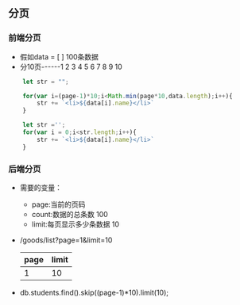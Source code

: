 ## 分页

### 前端分页
* 假如data = [ ] 100条数据
* 分10页------1 2 3 4 5 6 7 8 9 10

```JavaScript
    let str = "";

    for(var i=(page-1)*10;i<Math.min(page*10,data.length);i++){
        str += `<li>${data[i].name}</li>`
    }
```



```javascript
    let str ='';
    for(var i = 0;i<str.length;i++){
        str += `<li>${data[i].name}</li>`
    }
```







### 后端分页
* 需要的变量：
    - page:当前的页码
    - count:数据的总条数 100
    - limit:每页显示多少条数据 10


* /goods/list?page=1&limit=10

    | page | limit |
    |------|-------|
    | 1    | 10    |

* db.students.find().skip((page-1)*10).limit(10);